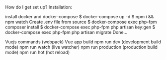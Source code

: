 How do I get set up?
Installation:

install docker and docker-compose
$ docker-compose up -d
$ npm i && npm watch
Create .env file from source
$ docker-compose exec php-fpm composer install
$ docker-compose exec php-fpm php artisan key:gen
$ docker-compose exec php-fpm php artisan migrate
Done...

Vuejs commands (webpack)
Vue app build
npm run dev (development build mode)
npm run watch (live watcher)
npm run production (production build mode)
npm run hot (hot reload)